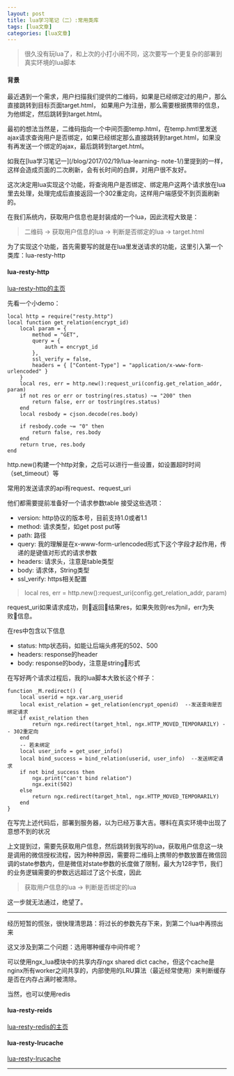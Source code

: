 ```yaml
---
layout: post
title: lua学习笔记（二）:常用类库 
tags: [lua文章]
categories: [lua文章]
---
```

> 很久没有玩lua了，和上次的小打小闹不同，这次要写一个更复杂的部署到真实环境的lua脚本

#### 背景

最近遇到一个需求，用户扫描我们提供的二维码，如果是已经绑定过的用户，那么直接跳转到目标页面target.html，
如果用户为注册，那么需要根据携带的信息，为他绑定，然后跳转到target.html。

最初的想法当然是，二维码指向一个中间页面temp.html，在temp.hmtl里发送ajax请求查询用户是否绑定，如果已经绑定那么直接跳转到target.html，如果没有再发送一个绑定的ajax，最后跳转到target.html。

如我在[lua学习笔记一](/blog/2017/02/19/lua-learning-
note-1/)里提到的一样，这样会造成页面的二次刷新，会有长时间的白屏，对用户很不友好。

这次决定用lua实现这个功能，将查询用户是否绑定、绑定用户这两个请求放在lua里去处理，处理完成后直接返回一个302重定向，这样用户端感受不到页面刷新的。

在我们系统内，获取用户信息也是封装成的一个lua，因此流程大致是：

> 二维码 -> 获取用户信息的lua -> 判断是否绑定的lua -> target.html

为了实现这个功能，首先需要写的就是在lua里发送请求的功能，这里引入第一个类库：lua-resty-http

#### lua-resty-http

[lua-resty-http的主页](https://github.com/pintsized/lua-resty-http)

先看一个小demo：

    
    
    local http = require("resty.http")
    local function get_relation(encrypt_id)
        local param = {
            method = "GET",
            query = {
                auth = encrypt_id
            },
            ssl_verify = false,
            headers = { ["Content-Type"] = "application/x-www-form-urlencoded" }
        }
        local res, err = http.new():request_uri(config.get_relation_addr, param)
        if not res or err or tostring(res.status) ~= "200" then
            return false, err or tostring(res.status)
        end
        local resbody = cjson.decode(res.body)
    
        if resbody.code ~= "0" then
            return false, res.body
        end
        return true, res.body
    end
    

http.new()构建一个http对象，之后可以进行一些设置，如设置超时时间（set_timeout）等

常用的发送请求的api有request、request_uri

他们都需要提前准备好一个请求参数table 接受这些选项：

  * version: http协议的版本号，目前支持1.0或者1.1
  * method: 请求类型，如get post put等
  * path: 路径
  * query: 我的理解是在x-www-form-urlencoded形式下这个字段才起作用，传递的是键值对形式的请求参数
  * headers: 请求头，注意是table类型
  * body: 请求体，String类型
  * ssl_verify: https相关配置

> local res, err = http.new():request_uri(config.get_relation_addr, param)

request_uri如果请求成功，则返回结果res，如果失败则res为nil，err为失败信息。

在res中包含以下信息

  * status: http状态码，如能让后端头疼死的502、500
  * headers: response的header
  * body: response的body，注意是string形式

在写好两个请求过程后，我的lua脚本大致长这个样子：

    
    
    function _M.redirect() {
        local userid = ngx.var.arg_userid
        local exist_relation = get_relation(encrypt_openid)  --发送查询是否绑定请求
        if exist_relation then
            return ngx.redirect(target_html, ngx.HTTP_MOVED_TEMPORARILY) -- 302重定向
        end
        -- 若未绑定
        local user_info = get_user_info()
        local bind_success = bind_relation(userid, user_info)  --发送绑定请求
        if not bind_success then
            ngx.print("can't bind relation")
            ngx.exit(502)
        else
            return ngx.redirect(target_html, ngx.HTTP_MOVED_TEMPORARILY)
        end
    }
    

在写完上述代码后，部署到服务器，以为已经万事大吉。哪料在真实环境中出现了意想不到的状况

上文提到过，需要先获取用户信息，然后跳转到我写的lua，获取用户信息这一块是调用的微信授权流程，因为种种原因，需要将二维码上携带的参数放置在微信回调的state参数内，但是微信对state参数的长度做了限制，最大为128字节，我们的业务逻辑需要的参数远远超过了这个长度，因此

> 获取用户信息的lua -> 判断是否绑定的lua

这一步就无法通过，绝望了。

* * *

经历短暂的慌张，很快理清思路：将过长的参数先存下来，到第二个lua中再捞出来

这又涉及到第二个问题：选用哪种缓存中间件呢？

可以使用ngx_lua模块中的共享内存ngx shared dict
cache，但这个cache是nginx所有worker之间共享的，内部使用的LRU算法（最近经常使用）来判断缓存是否在内存占满时被清除。

当然，也可以使用redis

#### lua-resty-reids

[lua-resty-redis的主页](https://github.com/openresty/lua-resty-redis)

#### lua-resty-lrucache

[lua-resty-lrucache](https://github.com/openresty/lua-resty-lrucache)

* * *